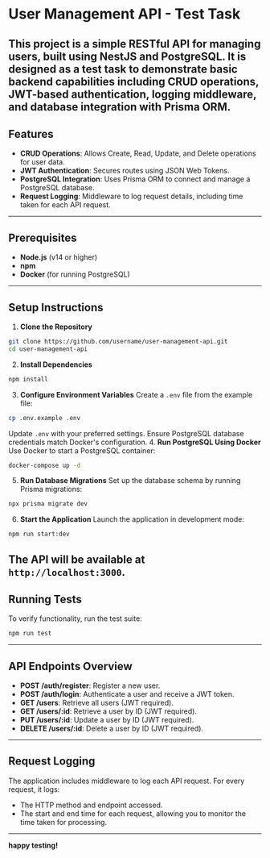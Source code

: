 # User Management API - Test Task
This project is a simple RESTful API for managing users, built using NestJS and PostgreSQL. It is
designed as a test task to demonstrate basic backend capabilities including CRUD operations,
JWT-based authentication, logging middleware, and database integration with Prisma ORM.
---
## Features
- **CRUD Operations**: Allows Create, Read, Update, and Delete operations for user data.
- **JWT Authentication**: Secures routes using JSON Web Tokens.
- **PostgreSQL Integration**: Uses Prisma ORM to connect and manage a PostgreSQL database.
- **Request Logging**: Middleware to log request details, including time taken for each API request.
---
## Prerequisites
- **Node.js** (v14 or higher)
- **npm**
- **Docker** (for running PostgreSQL)
---
## Setup Instructions
1. **Clone the Repository**
```bash
git clone https://github.com/username/user-management-api.git
cd user-management-api
```
2. **Install Dependencies**
```bash
npm install
```
3. **Configure Environment Variables**
Create a `.env` file from the example file:
```bash
cp .env.example .env
```
Update `.env` with your preferred settings. Ensure PostgreSQL database credentials match
Docker's configuration.
4. **Run PostgreSQL Using Docker**
Use Docker to start a PostgreSQL container:
```bash
docker-compose up -d
```
5. **Run Database Migrations**
Set up the database schema by running Prisma migrations:
```bash
npx prisma migrate dev
```
6. **Start the Application**
Launch the application in development mode:
```bash
npm run start:dev
```
The API will be available at `http://localhost:3000`.
---
## Running Tests
To verify functionality, run the test suite:
```bash
npm run test
```
---
## API Endpoints Overview
- **POST /auth/register**: Register a new user.
- **POST /auth/login**: Authenticate a user and receive a JWT token.
- **GET /users**: Retrieve all users (JWT required).
- **GET /users/:id**: Retrieve a user by ID (JWT required).
- **PUT /users/:id**: Update a user by ID (JWT required).
- **DELETE /users/:id**: Delete a user by ID (JWT required).
---
## Request Logging
The application includes middleware to log each API request. For every request, it logs:
- The HTTP method and endpoint accessed.
- The start and end time for each request, allowing you to monitor the time taken for processing.
---
**happy testing!**